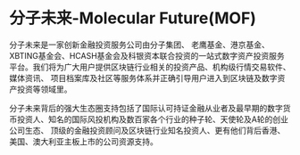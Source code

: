 # 分子未来-Molecular Future(MOF)

分子未来是一家创新金融投资服务公司由分子集团、 老鹰基金、港京基金、XBTING基金会、HCASH基金会及科银资本联合投资的一站式数字资产投资服务平台。我们将为广大用户提供区块链行业相关的投资产品、机构级行情交易软件、媒体资讯、 项目档案库及社区等服务体系并正确引导用户进入到区块链及数字资产投资等领域里。

分子未来背后的强大生态圈支持包括了国际认可持证金融从业者及最早期的数字货币投资人、知名的国际风投机构及数百家各个行业的种子轮、天使轮及A轮的创业公司生态、 顶级的金融投资顾问及区块链行业知名投资人、更有他们背后香港、美国、澳大利亚主板上市的公司资源支持。
